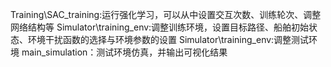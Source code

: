 Training\SAC_training:运行强化学习，可以从中设置交互次数、训练轮次、调整网络结构等
Simulator\training_env:调整训练环境，设置目标路径、船舶初始状态、环境干扰函数的选择与环境参数的设置
Simulator\training_env:调整测试环境
main_simulation：测试环境仿真，并输出可视化结果

